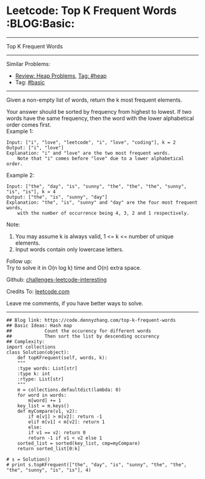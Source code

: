 
# Leetcode: Top K Frequent Words     :BLOG:Basic:

---

Top K Frequent Words  

---

Similar Problems:  

-   [Review: Heap Problems](https://code.dennyzhang.com/review-heap), [Tag: #heap](https://code.dennyzhang.com/tag/heap)
-   Tag: [#basic](https://code.dennyzhang.com/category/basic)

---

Given a non-empty list of words, return the k most frequent elements.  

Your answer should be sorted by frequency from highest to lowest. If two words have the same frequency, then the word with the lower alphabetical order comes first.  
Example 1:  

    Input: ["i", "love", "leetcode", "i", "love", "coding"], k = 2
    Output: ["i", "love"]
    Explanation: "i" and "love" are the two most frequent words.
        Note that "i" comes before "love" due to a lower alphabetical order.

Example 2:  

    Input: ["the", "day", "is", "sunny", "the", "the", "the", "sunny", "is", "is"], k = 4
    Output: ["the", "is", "sunny", "day"]
    Explanation: "the", "is", "sunny" and "day" are the four most frequent words,
        with the number of occurrence being 4, 3, 2 and 1 respectively.

Note:  

1.  You may assume k is always valid, 1 <= k <= number of unique elements.
2.  Input words contain only lowercase letters.

Follow up:  
Try to solve it in O(n log k) time and O(n) extra space.  

Github: [challenges-leetcode-interesting](https://github.com/DennyZhang/challenges-leetcode-interesting/tree/master/problems/top-k-frequent-words)  

Credits To: [leetcode.com](https://leetcode.com/problems/top-k-frequent-words/description/)  

Leave me comments, if you have better ways to solve.  

---

    ## Blog link: https://code.dennyzhang.com/top-k-frequent-words
    ## Basic Ideas: Hash map
    ##            Count the occurency for different words
    ##            Then sort the list by descending occurency
    ## Complexity:
    import collections
    class Solution(object):
        def topKFrequent(self, words, k):
    	"""
    	:type words: List[str]
    	:type k: int
    	:rtype: List[str]
    	"""
    	m = collections.defaultdict(lambda: 0)
    	for word in words:
    	    m[word] += 1
    	key_list = m.keys()
    	def myCompare(v1, v2):
    	    if m[v1] > m[v2]: return -1
    	    elif m[v1] < m[v2]: return 1
    	    else:
    		if v1 == v2: return 0
    		return -1 if v1 < v2 else 1
    	sorted_list = sorted(key_list, cmp=myCompare)
    	return sorted_list[0:k]
    
    # s = Solution()
    # print s.topKFrequent(["the", "day", "is", "sunny", "the", "the", "the", "sunny", "is", "is"], 4)

